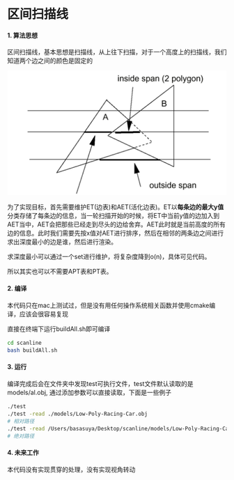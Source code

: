 # 区间扫描线

#### 1. 算法思想

区间扫描线，基本思想是扫描线，从上往下扫描，对于一个高度上的扫描线，我们知道两个边之间的颜色是固定的

<img src="./docs/Screen Shot 2019-01-05 at 12.21.48 PM.png" width=600px>

为了实现目标，首先需要维护ET(边表)和AET(活化边表)。ET以**每条边的最大y值**分类存储了每条边的信息，当一轮扫描开始的时候，将ET中当前y值的边加入到AET当中，AET会把那些已经走到尽头的边给舍弃。AET此时就是当前高度的所有边的信息。此时我们需要先按x值对AET进行排序，然后在相邻的两条边之间进行求出深度最小的边是谁，然后进行渲染。

求深度最小可以通过一个set进行维护，将复杂度降到o(n)，具体可见代码。

所以其实也可以不需要APT表和PT表。

#### 2. 编译

本代码只在mac上测试过，但是没有用任何操作系统相关函数并使用cmake编译，应该会很容易复现

直接在终端下运行buildAll.sh即可编译

```bash
cd scanline
bash buildAll.sh
```

#### 3. 运行

编译完成后会在文件夹中发现test可执行文件，test文件默认读取的是models/al.obj, 通过添加参数可以直接读取，下面是一些例子

```bash
./test
./test -read ./models/Low-Poly-Racing-Car.obj
# 相对路径
./test -read /Users/basasuya/Desktop/scanline/models/Low-Poly-Racing-Car.obj
# 绝对路径
```

#### 4. 未来工作

本代码没有实现贯穿的处理，没有实现视角转动